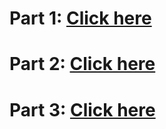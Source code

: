 # Part 1: [Click here](https://dizmay.github.io/html-css-registration-homework/part-1/)
# Part 2: [Click here](https://dizmay.github.io/html-css-registration-homework/part-2/)
# Part 3: [Click here](https://dizmay.github.io/html-css-registration-homework/part-3/index.html)

